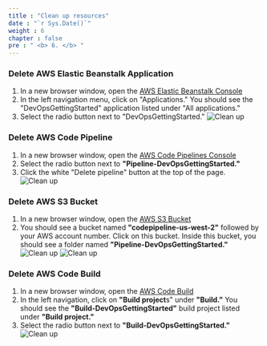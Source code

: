 ```yaml
---
title : "Clean up resources"
date : "`r Sys.Date()`"
weight : 6
chapter : false
pre : " <b> 6. </b> "
---
```

### Delete AWS Elastic Beanstalk Application

1. In a new browser window, open the [AWS Elastic Beanstalk Console](https://us-west-2.console.aws.amazon.com/elasticbeanstalk)
2. In the left navigation menu, click on "Applications." You should see the "DevOpsGettingStarted" application listed under "All applications."
3. Select the radio button next to "DevOpsGettingStarted."
![Clean up](https://fdat3.github.io/nodejs-cicd-aws/images/6-cleanup/0001-clean-up.png)


### Delete AWS Code Pipeline

1. In a new browser window, open the [AWS Code Pipelines Console](https://console.aws.amazon.com/codesuite/codepipeline/pipelines)
2. Select the radio button next to **"Pipeline-DevOpsGettingStarted."**
3. Click the white "Delete pipeline" button at the top of the page.
![Clean up](https://fdat3.github.io/nodejs-cicd-aws/images/6-cleanup/0002-clean-up.png)

### Delete AWS S3 Bucket

1. In a new browser window, open the [AWS S3 Bucket](https://s3.console.aws.amazon.com/s3/home)
2. You should see a bucket named **"codepipeline-us-west-2"** followed by your AWS account number. Click on this bucket. Inside this bucket, you should see a folder named **"Pipeline-DevOpsGettingStarted."**
![Clean up](https://fdat3.github.io/nodejs-cicd-aws/images/6-cleanup/0003-clean-up.png)
![Clean up](https://fdat3.github.io/nodejs-cicd-aws/images/6-cleanup/0004-clean-up.png)

### Delete AWS Code Build

1. In a new browser window, open the [AWS Code Build](https://console.aws.amazon.com/codesuite/codebuild)
2. In the left navigation, click on **"Build project**s" under **"Build."** You should see the **"Build-DevOpsGettingStarted"** build project listed under **"Build project."**
3. Select the radio button next to **"Build-DevOpsGettingStarted."**
![Clean up](https://fdat3.github.io/nodejs-cicd-aws/images/6-cleanup/0005-clean-up.png)
